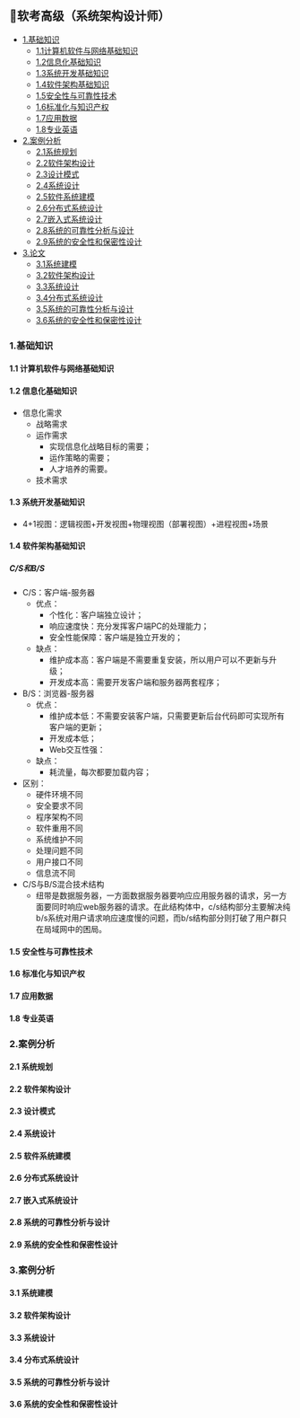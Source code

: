 ## 📃软考高级（系统架构设计师）

* [1.基础知识](1基础知识)
  * [1.1计算机软件与网络基础知识](#11计算机软件与网络基础知识)
  * [1.2信息化基础知识](#12信息化基础知识)
  * [1.3系统开发基础知识](#13系统开发基础知识)
  * [1.4软件架构基础知识](#14软件架构基础知识)
  * [1.5安全性与可靠性技术](#15安全性与可靠性技术)
  * [1.6标准化与知识产权](#16标准化与知识产权)
  * [1.7应用数据](#17应用数据)
  * [1.8专业英语](#18专业英语)
* [2.案例分析](2案例分析)
  * [2.1系统规划](#21系统规划)
  * [2.2软件架构设计](#22软件架构设计)
  * [2.3设计模式](#23设计模式)
  * [2.4系统设计](#24系统设计)
  * [2.5软件系统建模](#25软件系统建模)
  * [2.6分布式系统设计](#26分布式系统设计)
  * [2.7嵌入式系统设计](#27嵌入式系统设计)
  * [2.8系统的可靠性分析与设计](#28系统的可靠性分析与设计)
  * [2.9系统的安全性和保密性设计](#29统的安全性和保密性设计)
* [3.论文](3论文)
  * [3.1系统建模](#31系统建模)
  * [3.2软件架构设计](#32软件架构设计)
  * [3.3系统设计](#33系统设计)
  * [3.4分布式系统设计](#34分布式系统设计)
  * [3.5系统的可靠性分析与设计](#35系统的可靠性分析与设计)
  * [3.6系统的安全性和保密性设计](#36系统的安全性和保密性设计)

### 1.基础知识
#### 1.1 计算机软件与网络基础知识

#### 1.2 信息化基础知识
+ 信息化需求
  + 战略需求
  + 运作需求
    + 实现信息化战略目标的需要；
    + 运作策略的需要；
    + 人才培养的需要。
  + 技术需求

#### 1.3 系统开发基础知识
+ 4+1视图：逻辑视图+开发视图+物理视图（部署视图）+进程视图+场景

#### 1.4 软件架构基础知识
##### C/S和B/S
+ C/S：客户端-服务器
  + 优点：
    + 个性化：客户端独立设计；
    + 响应速度快：充分发挥客户端PC的处理能力；
    + 安全性能保障：客户端是独立开发的；
  + 缺点：
    + 维护成本高：客户端是不需要重复安装，所以用户可以不更新与升级；
    + 开发成本高：需要开发客户端和服务器两套程序；
+ B/S：浏览器-服务器
  + 优点：
    + 维护成本低：不需要安装客户端，只需要更新后台代码即可实现所有客户端的更新；
    + 开发成本低；
    + Web交互性强：
  + 缺点：
    + 耗流量，每次都要加载内容；
+ 区别：
  + 硬件环境不同
  + 安全要求不同
  + 程序架构不同
  + 软件重用不同
  + 系统维护不同
  + 处理问题不同
  + 用户接口不同
  + 信息流不同
+ C/S与B/S混合技术结构
  + 纽带是数据服务器，一方面数据服务器要响应应用服务器的请求，另一方面要同时响应web服务器的请求。在此结构体中，c/s结构部分主要解决纯b/s系统对用户请求响应速度慢的问题，而b/s结构部分则打破了用户群只在局域网中的困局。

#### 1.5 安全性与可靠性技术

#### 1.6 标准化与知识产权

#### 1.7 应用数据

#### 1.8 专业英语

### 2.案例分析
#### 2.1 系统规划

#### 2.2 软件架构设计

#### 2.3 设计模式

#### 2.4 系统设计

#### 2.5 软件系统建模

#### 2.6 分布式系统设计

#### 2.7 嵌入式系统设计

#### 2.8 系统的可靠性分析与设计

#### 2.9 系统的安全性和保密性设计

### 3.案例分析
#### 3.1 系统建模

#### 3.2 软件架构设计

#### 3.3 系统设计

#### 3.4 分布式系统设计

#### 3.5 系统的可靠性分析与设计

#### 3.6 系统的安全性和保密性设计

